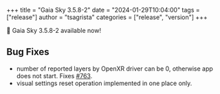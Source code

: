 +++
title = "Gaia Sky 3.5.8-2"
date = "2024-01-29T10:04:00"
tags = ["release"]
author = "tsagrista"
categories = ["release", "version"]
+++

📢 Gaia Sky 3.5.8-2 available now!

<!--more-->


## Bug Fixes
- number of reported layers by OpenXR driver can be 0, otherwise app does not start. Fixes [#763](https://codeberg.org/gaiasky/gaiasky/issues/763).
- visual settings reset operation implemented in one place only.
